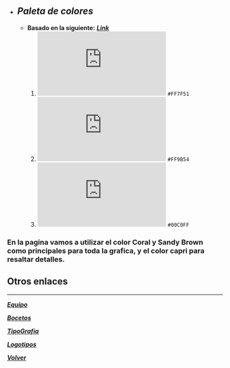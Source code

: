+ ## _Paleta de colores_
    - __Basado en la siguiente:__ [___Link___](https://coolors.co/ff7f51-ff9b54-00c0ff)
         1. ![](https://www.colorbook.io/imagecreator.php?hex=FF7F51&width=20&height=20&text=text) `#FF7F51`
         2. ![](https://www.colorbook.io/imagecreator.php?hex=FF9B54&width=20&height=20&text=text) `#FF9B54`
         3. ![](https://www.colorbook.io/imagecreator.php?hex=00C0FF&width=20&height=20&text=text) `#00C0FF`
        
### En la pagina vamos a utilizar el color Coral y Sandy Brown como principales para toda la grafica, y el color capri para resaltar detalles.



## __Otros enlaces__
___
        
        

[***Equipo***](https://github.com/jerebustos/Grupo-7-FullHouse/blob/master/Equipo.md)

[***Bocetos***](bocetos.md)

[***TipoGrafia***](tipografia.md)

[***Logotipos***](Logotipos/Logotipos.md)

[***Volver***](https://github.com/jerebustos/Grupo-7-FullHouse)

   
  
